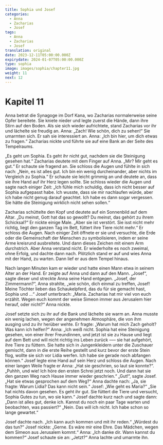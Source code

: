 ```yaml
---
title: Sophia und Josef
categories:
  - Anna
  - Zacharias
  - Josef
tags:
  - Anna
  - Zacharias
  - Josef
translation: original
date: 2023-12-11T05:00:00.000Z
expirydate: 2024-01-07T05:00:00.000Z
type: sophia
image: images/sophia/chapter11.jpg
weight: 11
next: 12
---
```


# Kapitel 11

Anna betrat die Synagoge im Dorf Kana, wo Zacharias normalerweise seine Opfer bereitete.
Sie kniete nieder und legte zuerst die Hände, dann ihre Stirn auf den Boden.
Als sie sich wieder aufrichtete, stand Zacharias vor ihr und lächelte sie freudig an.
Anna: „Zach! Wie schön, dich zu sehen!“
Sie umarmten sich.
Er sah sie interessiert an.
Anna: „Ich bin hier, um dich etwas zu fragen.“
Zacharias nickte und führte sie auf eine Bank an der Seite des Tempelraums.

„Es geht um Sophia.
Es geht ihr nicht gut, nachdem sie die Steinigung gesehen hat.“
Zacharias deutete mit dem Finger auf Anna.
„Mir?
Mir geht es gut.“
Er schaute sie fragend an.
Sie schloss die Augen und fühlte in sich nach: „Nein, es ist alles gut.
Ich bin ein wenig durcheinander, aber nichts im Vergleich zu Sophia.“
Er schaute sie leicht grimmig an und deutete an, dass sie ihre Hand auf ihr Herz legen sollte.
Sie schloss wieder die Augen und sagte nach einiger Zeit: „Ich fühle mich schuldig, dass ich nicht besser auf Sophia aufgepasst habe.
Ich wusste, dass sie mir nachlaufen würde, aber ich habe nicht genug darauf geachtet.
Ich habe es dann sogar vergessen.
Sie hätte die Steinigung wirklich nicht sehen sollen.“

Zacharias schüttelte den Kopf und deutete auf ein Sonnenbild auf dem Altar.
„Du meinst, Gott hat das so gewollt?
Du meinst, das gehört zu ihrem Schicksal?“
Er nickte einige Male.
„Aber sie ist verstört.
Sie isst nicht mehr richtig, liegt den ganzen Tag im Bett, füttert ihre Tiere nicht mehr.“
Er schloss die Augen.
Nach einiger Zeit öffnete er sie und versuchte, die Erde oder die Gemeinschaft der Menschen zu symbolisieren, indem er seine Arme kreisrund ausbreitete.
Und dann dieses Zeichen mit einem Arm durchstrich.
Aber Anna verstand nicht.
Er wiederholte es noch zweimal, ohne Erfolg, und dachte dann nach.
Plötzlich stand er auf und wies Anna mit der Hand, zu warten.
Dann lief er aus dem Tempel hinaus.

Nach langen Minuten kam er wieder und hatte einen Mann etwa in seinem Alter an der Hand.
Er zeigte auf Anna und dann auf den Mann.
„Josef“, sagte dieser und streckte Anna seine Hand entgegen.
„Josef, der Zimmermann?“, Anna strahlte, „wie schön, dich einmal zu treffen, Josef!
Meine Töchter lieben das Schaukelpferd, das du für sie gemacht hast, Sophia und ...“
Josef unterbrach: „Maria.
Zacharias hat mir viel von euch erzählt.
Wegen euch kommt der weise Simeon immer aus Jerusalem hier herauf, oder nicht?“
Anna nickte.

Josef setzte sich zu ihr auf die Bank und lächelte sie warm an.
Anna musste ein wenig lachen, wegen der angenehmen Atmosphäre, die von ihm ausging und zu ihr herüber wehte.
Er fragte: „Warum hat mich Zach geholt?
Was kann ich helfen?“
Anna: „Ich weiß nicht.
Sophia hat eine Steinigung gesehen, von einer ihrer Freundinnen, und jetzt ist sie zu Hause und liegt auf dem Bett und will nicht richtig ins Leben zurück ––– sie hat aufgehört, ihre Tiere zu füttern.
Sie hatte sich in Jungenkleidern unter die Zuschauer gemischt, dann in die erste Reihe gestellt und kurz bevor der erste Stein flog, wollte sie sich vor Lidia werfen.
Ich habe sie gerade noch abfangen können.“
Josef legte eine Hand auf sein Herz und schloss die Augen.
Nach einer langen Weile fragte er Anna: „Hat sie geschrien, so laut sie konnte?“.
„Puhhh, und wie!
Ich höre den ersten Schrei jetzt noch.
Und dann hat sie den ganzen Weg nach Hause immer wieder geschrien.“
„Gut!“, sagte Josef.
„Hat sie etwas gesprochen auf dem Weg?“
Anna dachte nach: „Ja, sie fragte: Warum Lidia?
Das kann nicht sein.“
Josef: „Wie geht es Maria?“
„Sie hat nichts davon gesehen.
Es geht ihr gut.
Sie füttert die Tiere und versucht, Sophia Gutes zu tun, wo sie kann.“
Josef dachte kurz nach und sagte dann: „Dann ist alles gut, denke ich.
Kannst du noch ein paar Tage warten und beobachten, was passiert?“
„Nein.
Das will ich nicht.
Ich habe schon so lange gewartet.“

Josef dachte nach.
„Ich kann auch kommen und mit ihr reden.“
„Würdest du das tun?“
Josef nickte: „Gerne.
Es wäre mir eine Ehre.
Das Mädchen, wegen dem Simeon aus Jerusalem kommt.“
Anna: „Ich danke dir.
Wann kannst du kommen?“
Josef schaute sie an: „Jetzt?“
Anna lachte und umarmte ihn.
